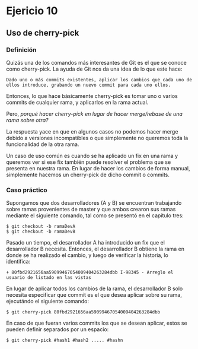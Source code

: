 # Ejericio 10

## Uso de cherry-pick

### Definición

Quizás una de los comandos más interesantes de Git es el que se conoce como cherry-pick. La ayuda de Git nos da una idea de lo que este hace:

`Dado uno o más commits existentes, aplicar los cambios que cada uno de ellos introduce, grabando un nuevo commit para cada uno ellos.`

Entonces, lo que hace básicamente cherry-pick es tomar uno o varios commits de cualquier rama, y aplicarlos en la rama actual.

Pero, *porqué hacer cherry-pick en lugar de hacer merge/rebase de una rama sobre otra?*

La respuesta yace en que en algunos casos no podemos hacer merge debido a versiones incompatibles o que simplemente no queremos toda la funcionalidad de la otra rama.

Un caso de uso común es cuando se ha aplicado un fix en una rama y queremos ver si ese fix también puede resolver el problema que se presenta en nuestra rama. En lugar de hacer los cambios de forma manual, simplemente hacemos un cherry-pick de dicho commit o commits.

### Caso práctico

Supongamos que dos desarrolladores (A y B) se encuentran trabajando sobre ramas provenientes de master y que ambos crearon sus ramas mediante el siguiente comando, tal como se presentó en el capítulo tres:

```
$ git checkout -b ramaDevA
$ git checkout -b ramaDevB
```

Pasado un tiempo, el desarrollador A ha introducido un fix que el desarrollador B necesita. Entonces, el desarrollador B obtiene la rama en donde se ha realizado el cambio, y luego de verificar la historia, lo identifica:

```
+ 80fbd2921656aa59099467054009404263284dbb I-98345 - Arreglo el usuario de listado en las vistas
```

En lugar de aplicar todos los cambios de la rama, el desarrollador B solo necesita especificar que commit es el que desea aplicar sobre su rama, ejecutándo el siguiente comando:

```
$ git cherry-pick 80fbd2921656aa59099467054009404263284dbb
```

En caso de que fueran varios commits los que se desean aplicar, estos se pueden definir separados por un espacio:

```
$ git cherry-pick #hash1 #hash2 ..... #hashn
```
